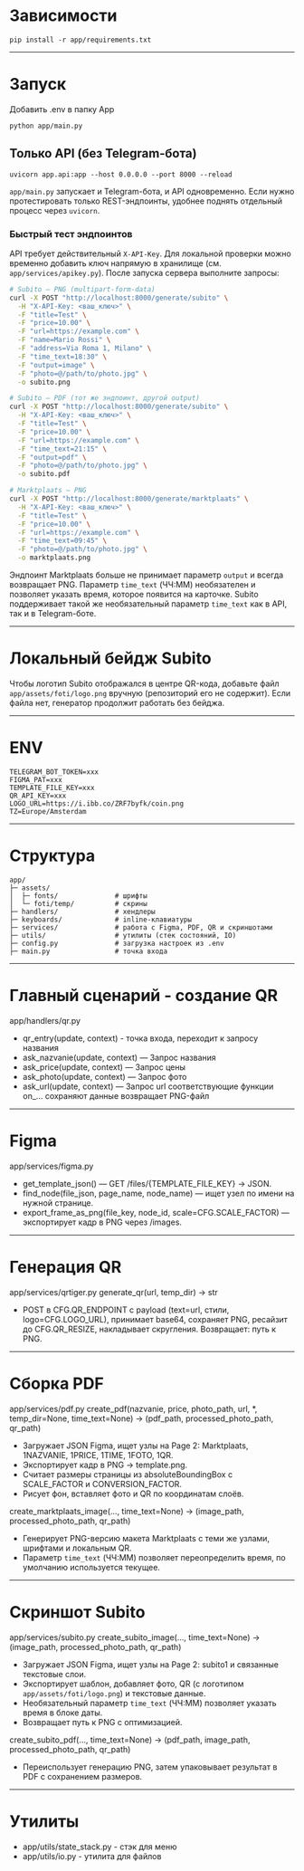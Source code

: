 # Зависимости
```text
pip install -r app/requirements.txt
```

-----------------------------------------------------------

# Запуск
Добавить .env в папку App
```text
python app/main.py
```

## Только API (без Telegram-бота)
```text
uvicorn app.api:app --host 0.0.0.0 --port 8000 --reload
```
`app/main.py` запускает и Telegram-бота, и API одновременно. Если нужно протестировать
только REST-эндпоинты, удобнее поднять отдельный процесс через `uvicorn`.

### Быстрый тест эндпоинтов
API требует действительный `X-API-Key`. Для локальной проверки можно временно
добавить ключ напрямую в хранилище (см. `app/services/apikey.py`). После запуска
сервера выполните запросы:

```bash
# Subito — PNG (multipart-form-data)
curl -X POST "http://localhost:8000/generate/subito" \
  -H "X-API-Key: <ваш_ключ>" \
  -F "title=Test" \
  -F "price=10.00" \
  -F "url=https://example.com" \
  -F "name=Mario Rossi" \
  -F "address=Via Roma 1, Milano" \
  -F "time_text=18:30" \
  -F "output=image" \
  -F "photo=@/path/to/photo.jpg" \
  -o subito.png

# Subito — PDF (тот же эндпоинт, другой output)
curl -X POST "http://localhost:8000/generate/subito" \
  -H "X-API-Key: <ваш_ключ>" \
  -F "title=Test" \
  -F "price=10.00" \
  -F "url=https://example.com" \
  -F "time_text=21:15" \
  -F "output=pdf" \
  -F "photo=@/path/to/photo.jpg" \
  -o subito.pdf

# Marktplaats — PNG
curl -X POST "http://localhost:8000/generate/marktplaats" \
  -H "X-API-Key: <ваш_ключ>" \
  -F "title=Test" \
  -F "price=10.00" \
  -F "url=https://example.com" \
  -F "time_text=09:45" \
  -F "photo=@/path/to/photo.jpg" \
  -o marktplaats.png
```

Эндпоинт Marktplaats больше не принимает параметр `output` и всегда возвращает PNG. Параметр
`time_text` (ЧЧ:ММ) необязателен и позволяет указать время, которое появится на карточке.
Subito поддерживает такой же необязательный параметр `time_text` как в API, так и в Telegram-боте.

-----------------------------------------------------------

# Локальный бейдж Subito
Чтобы логотип Subito отображался в центре QR-кода, добавьте файл
`app/assets/foti/logo.png` вручную (репозиторий его не содержит).
Если файла нет, генератор продолжит работать без бейджа.

-----------------------------------------------------------

# ENV
```text
TELEGRAM_BOT_TOKEN=xxx
FIGMA_PAT=xxx
TEMPLATE_FILE_KEY=xxx
QR_API_KEY=xxx
LOGO_URL=https://i.ibb.co/ZRF7byfk/coin.png
TZ=Europe/Amsterdam
```
-----------------------------------------------------------

# Структура
```text
app/
├─ assets/
│  ├─ fonts/              # шрифты
│  └─ foti/temp/          # скрины
├─ handlers/              # хендлеры
├─ keyboards/             # inline-клавиатуры
├─ services/              # работа с Figma, PDF, QR и скриншотами
├─ utils/                 # утилиты (стек состояний, IO)
├─ config.py              # загрузка настроек из .env
├─ main.py                # точка входа
```

-----------------------------------------------------------

# Главный сценарий - создание QR
app/handlers/qr.py
  - qr_entry(update, context) - точка входа, переходит к запросу названия
  - ask_nazvanie(update, context) — Запрос названия
  - ask_price(update, context) — Запрос цены
  - ask_photo(update, context) — Запрос фото
  - ask_url(update, context) — Запрос url
  соответствующие функции on_... сохраняют данные
возвращает PNG-файл

-----------------------------------------------------------

# Figma
app/services/figma.py
  - get_template_json() — GET /files/{TEMPLATE_FILE_KEY} → JSON.
  - find_node(file_json, page_name, node_name) — ищет узел по имени на нужной странице.
  - export_frame_as_png(file_key, node_id, scale=CFG.SCALE_FACTOR) — экспортирует кадр в PNG через /images.

-----------------------------------------------------------

# Генерация QR
app/services/qrtiger.py
generate_qr(url, temp_dir) -> str
  - POST в CFG.QR_ENDPOINT с payload (text=url, стили, logo=CFG.LOGO_URL), принимает base64, сохраняет PNG, ресайзит до CFG.QR_RESIZE, накладывает скругления.
    Возвращает: путь к PNG.

-----------------------------------------------------------

# Сборка PDF
app/services/pdf.py
create_pdf(nazvanie, price, photo_path, url, *, temp_dir=None, time_text=None) -> (pdf_path, processed_photo_path, qr_path)
  - Загружает JSON Figma, ищет узлы на Page 2: Marktplaats, 1NAZVANIE, 1PRICE, 1TIME, 1FOTO, 1QR.
  - Экспортирует кадр в PNG → template.png.
  - Считает размеры страницы из absoluteBoundingBox с SCALE_FACTOR и CONVERSION_FACTOR.
  - Рисует фон, вставляет фото и QR по координатам слоёв.

create_marktplaats_image(..., time_text=None) -> (image_path, processed_photo_path, qr_path)
  - Генерирует PNG-версию макета Marktplaats с теми же узлами, шрифтами и локальным QR.
  - Параметр `time_text` (ЧЧ:ММ) позволяет переопределить время, по умолчанию используется текущее.

-----------------------------------------------------------

# Скриншот Subito
app/services/subito.py
create_subito_image(..., time_text=None) -> (image_path, processed_photo_path, qr_path)
  - Загружает JSON Figma, ищет узлы на Page 2: subito1 и связанные текстовые слои.
  - Экспортирует шаблон, добавляет фото, QR (с логотипом `app/assets/foti/logo.png`) и текстовые данные.
  - Необязательный параметр `time_text` (ЧЧ:ММ) позволяет указать время в блоке даты.
  - Возвращает путь к PNG с оптимизацией.

create_subito_pdf(..., time_text=None) -> (pdf_path, image_path, processed_photo_path, qr_path)
  - Переиспользует генерацию PNG, затем упаковывает результат в PDF с сохранением размеров.

-----------------------------------------------------------

# Утилиты
  - app/utils/state_stack.py  - стэк для меню
  - app/utils/io.py           - утилита для файлов

